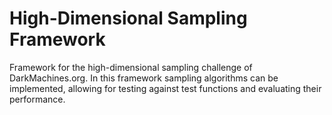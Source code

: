 # High-Dimensional Sampling Framework

Framework for the high-dimensional sampling challenge of DarkMachines.org. In this framework sampling algorithms can be implemented, allowing for testing against test functions and evaluating their performance.
